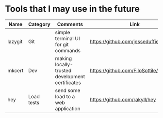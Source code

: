 # Tools that I may use in the future

| Name    | Category   | Comments                                        | Link                                     |
|---------|:-----------|-------------------------------------------------|------------------------------------------|
| lazygit | Git        | simple terminal UI for git commands             | https://github.com/jesseduffield/lazygit |
| mkcert  | Dev        | making locally-trusted development certificates | https://github.com/FiloSottile/mkcert    |
| hey     | Load tests | send some load to a web application             | https://github.com/rakyll/hey            |
